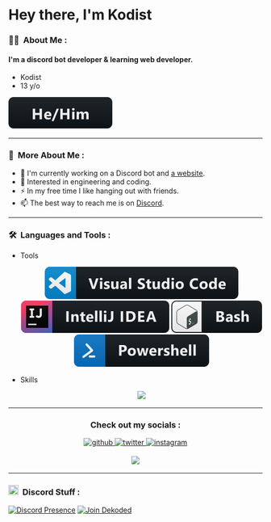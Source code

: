 # Hey there, I'm Kodist

### 👨‍💻 &nbsp;About Me :
#### I'm a discord bot developer & learning web developer.
- Kodist
- 13 y/o
 <img src="https://github.com/MikeCodesDotNET/ColoredBadges/blob/master/svg/pronouns/hehim.svg" />

---

### 📌 &nbsp;More About Me :
- 👋 I'm currently working on a Discord bot and [a website](https://snox-dev.tk).
- 🌱 Interested in engineering and coding.
- ⚡ In my free time I like hanging out with friends.
- 📫 The best way to reach me is on [Discord](https://discord.gg/QwGwf74HWG).

---

### 🛠 &nbsp;Languages and Tools :
- Tools

   <p align="center">
      <img src="https://github.com/MikeCodesDotNET/ColoredBadges/blob/master/svg/dev/tools/visualstudio_code.svg" />
      <img src="https://github.com/MikeCodesDotNET/ColoredBadges/blob/master/svg/dev/tools/jetbrains_intellij.svg" />
      <img src="https://github.com/MikeCodesDotNET/ColoredBadges/blob/master/svg/dev/tools/bash.svg" />
      <img src="https://github.com/MikeCodesDotNET/ColoredBadges/blob/master/svg/dev/tools/powershell.svg" />
 
- Skills

   <p align="center">
      <img src="https://skillicons.dev/icons?i=nodejs,python,html,css&perline=5" />

---

<h3 align="center">Check out my socials :</h3>
<div align="center">
<a href="https://github.com/iKodist" target="_blank">
<img src=https://img.shields.io/badge/github-%2324292e.svg?&style=for-the-badge&logo=github&logoColor=white alt=github style="margin-bottom: 5px;" />
</a>
<a href="https://twitter.com/iKodist" target="_blank">
<img src=https://img.shields.io/badge/twitter-%2300acee.svg?&style=for-the-badge&logo=twitter&logoColor=white alt=twitter style="margin-bottom: 5px;" />
</a>
<a href="https://discord.gg/QwGwf74HWG" target="_blank">
<img src=https://img.shields.io/badge/%3CDiscord%3E-%237289DA.svg?style=for-the-badge&logo=discord&logoColor=white alt=instagram style="margin-bottom: 5px;" />
</a>
 
</div>

<p align="center">
  <a href="https://spotify-github-profile.vercel.app/api/view?uid=31afzwmpzcfp7ioxd5v4q45mk5ii&redirect=true">
    <img src="https://spotify-github-profile.vercel.app/api/view?uid=31afzwmpzcfp7ioxd5v4q45mk5ii&cover_image=true&theme=novatorem&bar_color=25aff3&bar_color_cover=false">
  </a>
</p>

---

### <img src="https://discord.com/assets/3437c10597c1526c3dbd98c737c2bcae.svg" width="20" height="20"/> &nbsp;Discord Stuff :
[![Discord Presence](https://lanyard-profile-readme.vercel.app/api/942380890791764029?theme=light&bg=809ecf&animated=false&hideDiscrim=true&borderRadius=30px&idleMessage=Currently%20watching%20Heartland%20on%20Netflix%20❤️)](https://discord.com/users/942380890791764029)
[![Join Dekoded](https://inv.wtf/widget/dekoded)](https://inv.wtf/dekoded)
